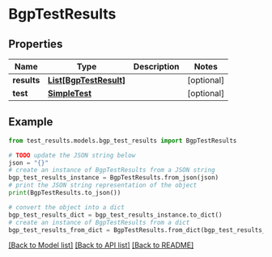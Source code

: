 # BgpTestResults


## Properties

Name | Type | Description | Notes
------------ | ------------- | ------------- | -------------
**results** | [**List[BgpTestResult]**](BgpTestResult.md) |  | [optional] 
**test** | [**SimpleTest**](SimpleTest.md) |  | [optional] 

## Example

```python
from test_results.models.bgp_test_results import BgpTestResults

# TODO update the JSON string below
json = "{}"
# create an instance of BgpTestResults from a JSON string
bgp_test_results_instance = BgpTestResults.from_json(json)
# print the JSON string representation of the object
print(BgpTestResults.to_json())

# convert the object into a dict
bgp_test_results_dict = bgp_test_results_instance.to_dict()
# create an instance of BgpTestResults from a dict
bgp_test_results_from_dict = BgpTestResults.from_dict(bgp_test_results_dict)
```
[[Back to Model list]](../README.md#documentation-for-models) [[Back to API list]](../README.md#documentation-for-api-endpoints) [[Back to README]](../README.md)



